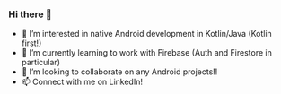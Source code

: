 ### Hi there 👋 

- 👀 I’m interested in native Android development in Kotlin/Java (Kotlin first!)
- 🌱 I’m currently learning to work with Firebase (Auth and Firestore in particular)
- 💞️ I’m looking to collaborate on any Android projects!!
- 📫 Connect with me on LinkedIn!

<!---
codyStritz/codyStritz is a ✨ special ✨ repository because its `README.md` (this file) appears on your GitHub profile.
You can click the Preview link to take a look at your changes.
--->
